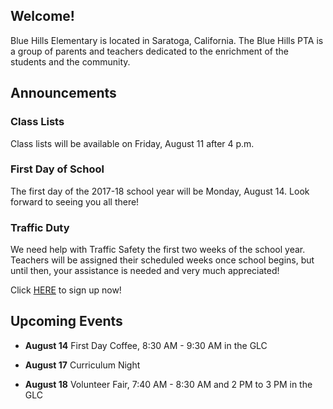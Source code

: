 ## Welcome!

Blue Hills Elementary is located in Saratoga, California. The Blue Hills PTA is a group of parents and teachers dedicated to the enrichment of the students and the community.

## Announcements

### Class Lists

Class lists will be available on Friday, August 11 after 4 p.m.

### First Day of School

The first day of the 2017-18 school year will be Monday, August 14.  Look forward to seeing you all there!

### Traffic Duty

We need help with Traffic Safety the first two weeks of the school year. Teachers will be assigned their scheduled weeks once school begins, but until then, your assistance is needed and very much appreciated!

Click [HERE](https://docs.google.com/spreadsheets/d/1MyEacaLFZnrpGiIq18mf9evZ03L-nttFJPSLmKkPOms/edit#gid=0) to sign up now!

## Upcoming Events

- **August 14** First Day Coffee, 8:30 AM - 9:30 AM in the GLC
    
- **August 17** Curriculum Night

- **August 18** Volunteer Fair, 7:40 AM - 8:30 AM and 2 PM to 3 PM in the GLC
